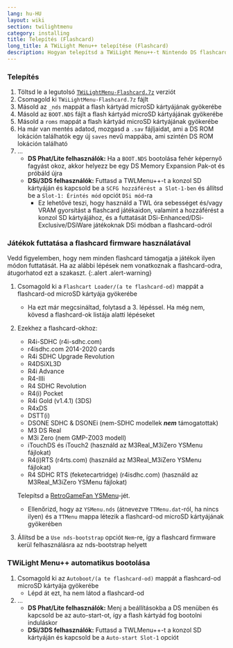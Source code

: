 ```yaml
---
lang: hu-HU
layout: wiki
section: twilightmenu
category: installing
title: Telepítés (Flashcard)
long_title: A TWiLight Menu++ telepítése (Flashcard)
description: Hogyan telepítsd a TWiLight Menu++-t Nintendo DS flashcard-ra
---
```


### Telepítés
1. Töltsd le a legutolsó [`TWiLightMenu-Flashcard.7z`](https://github.com/DS-Homebrew/TWiLightMenu/releases/latest/download/TWiLightMenu-Flashcard.7z) verziót
1. Csomagold ki `TWiLightMenu-Flashcard.7z` fájlt
1. Másold az `_nds` mappát a flash kártyád microSD kártyájának gyökerébe
1. Másold az `BOOT.NDS` fájlt a flash kártyád microSD kártyájának gyökerébe
1. Másold a `roms` mappát a flash kártyád microSD kártyájának gyökerébe
1. Ha már van mentés adatod, mozgasd a `.sav` fájljaidat, ami a DS ROM lokáción találhatók egy új `saves` nevű mappába, ami szintén DS ROM lokáción található
1. ...
   - **DS Phat/Lite felhasználók:** Ha a `BOOT.NDS` bootolása fehér képernyő fagyást okoz, akkor helyezz be egy DS Memory Expansion Pak-ot és próbáld újra
   - **DSi/3DS felhasználók:** Futtasd a TWLMenu++-t a konzol SD kártyáján és kapcsold be a `SCFG hozzáférést a Slot-1-ben` és állítsd be a `Slot-1: Érintés mód` opciót `DSi mód`-ra
      - Ez lehetővé teszi, hogy használd a TWL óra sebességet és/vagy VRAM gyorsítást a flashcard játékaidon, valamint a hozzáférést a konzol SD kártyájához, és a futtatását DSi-Enhanced/DSi-Exclusive/DSiWare játékoknak DSi módban a flashcard-odról

### Játékok futtatása a flashcard firmware használatával

Vedd figyelemben, hogy nem minden flashcard támogatja a játékok ilyen módon futtatását. Ha az alábbi lépések nem vonatkoznak a flashcard-odra, átugorhatod ezt a szakaszt.
{:.alert .alert-warning}

1. Csomagold ki a `Flashcart Loader/(a te flashcard-od)` mappát a flashcard-od microSD kártyája gyökerébe
   - Ha ezt már megcsináltad, folytasd a 3. lépéssel. Ha még nem, kövesd a flashcard-ok listája alatti lépéseket

1. Ezekhez a flashcard-okhoz:
   - R4i-SDHC (r4i-sdhc.com)
   - r4isdhc.com 2014-2020 cards
   - R4i SDHC Upgrade Revolution
   - R4DSiXL3D
   - R4i Advance
   - R4-IIIi
   - R4 SDHC Revolution
   - R4(i) Pocket
   - R4i Gold (v1.4.1) (3DS)
   - R4xDS
   - DSTT(i)
   - DSONE SDHC & DSONEi (nem-SDHC modellek ***nem*** támogatottak)
   - M3 DS Real
   - M3i Zero (nem GMP-Z003 modell)
   - iTouchDS és iTouch2 (használd az M3Real_M3iZero YSMenu fájlokat)
   - R4(i)RTS (r4rts.com) (használd az M3Real_M3iZero YSMenu fájlokat)
   - R4 SDHC RTS (feketecartridge) (r4isdhc.com) (használd az M3Real_M3iZero YSMenu fájlokat)

   Telepítsd a [RetroGameFan YSMenu](https://gbatemp.net/threads/retrogamefan-updates-releases.267243/)-jét.
      - Ellenőrizd, hogy az `YSMenu.nds` (átnevezve `TTMenu.dat`-ról, ha nincs ilyen) és a `TTMenu` mappa létezik a flashcard-od microSD kártyájának gyökerében
1. Állítsd be a `Use nds-bootstrap` opciót `Nem`-re, így a flashcard firmware kerül felhasználásra az nds-bootstrap helyett

### TWiLight Menu++ automatikus bootolása
1. Csomagold ki az `Autoboot/(a te flashcard-od)` mappát a flashcard-od microSD kártyája gyökerébe
   - Lépd át ezt, ha nem látod a flashcard-od
1. ...
   - **DS Phat/Lite felhasználók:** Menj a beállításokba a DS menüben és kapcsold be az auto-start-ot, így a flash kártyád fog bootolni induláskor
   - **DSi/3DS felhasználók:** Futtasd a TWLMenu++-t a konzol SD kártyáján és kapcsold be a `Auto-start Slot-1` opciót
